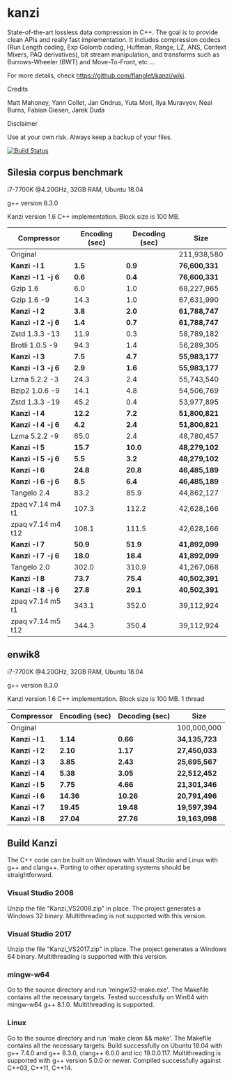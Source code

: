 kanzi
=====


State-of-the-art lossless data compression in C++.
The goal is to provide clean APIs and really fast implementation.
It includes compression codecs (Run Length coding, Exp Golomb coding, Huffman, Range, LZ, ANS, Context Mixers, PAQ derivatives), bit stream manipulation, and transforms such as Burrows-Wheeler (BWT) and Move-To-Front, etc ...



For more details, check https://github.com/flanglet/kanzi/wiki.

Credits

Matt Mahoney,
Yann Collet,
Jan Ondrus,
Yuta Mori,
Ilya Muravyov,
Neal Burns,
Fabian Giesen,
Jarek Duda

Disclaimer

Use at your own risk. Always keep a backup of your files.

[![Build Status](https://travis-ci.org/flanglet/kanzi-cpp.svg?branch=master)](https://travis-ci.org/flanglet/kanzi-cpp)


Silesia corpus benchmark
-------------------------

i7-7700K @4.20GHz, 32GB RAM, Ubuntu 18.04

g++ version 8.3.0

Kanzi version 1.6 C++ implementation. Block size is 100 MB. 


|        Compressor           | Encoding (sec)  | Decoding (sec)  |    Size          |
|-----------------------------|-----------------|-----------------|------------------|
|Original     	              |                 |                 |   211,938,580    |	
|**Kanzi -l 1**               |  	   **1.5** 	  |     **0.9**     |  **76,600,331**  |
|**Kanzi -l 1 -j 6**          |  	   **0.6** 	  |     **0.4**     |  **76,600,331**  |
|Gzip 1.6	                    |        6.0      |       1.0       |    68,227,965    |        
|Gzip 1.6	-9                  |       14.3      |       1.0       |    67,631,990    |        
|**Kanzi -l 2**               |	     **3.8**	  |     **2.0**     |  **61,788,747**  |
|**Kanzi -l 2 -j 6**          |	     **1.4**	  |     **0.7**     |  **61,788,747**  |
|Zstd 1.3.3 -13               |	      11.9      |       0.3       |    58,789,182    |
|Brotli 1.0.5 -9              |       94.3      |       1.4       |    56,289,305    |
|**Kanzi -l 3**               |	     **7.5**	  |     **4.7**     |  **55,983,177**  |
|**Kanzi -l 3 -j 6**          |	     **2.9**	  |     **1.6**     |  **55,983,177**  |
|Lzma 5.2.2 -3	              |       24.3	    |       2.4       |    55,743,540    |
|Bzip2 1.0.6 -9	              |       14.1      |       4.8       |    54,506,769	   |
|Zstd 1.3.3 -19	              |       45.2      |       0.4       |    53,977,895    |
|**Kanzi -l 4**               |	    **12.2**	  |     **7.2**     |  **51,800,821**  |
|**Kanzi -l 4 -j 6**          |      **4.2**    |     **2.4**     |  **51,800,821**  |
|Lzma 5.2.2 -9                |       65.0	    |       2.4       |    48,780,457    |
|**Kanzi -l 5**	              |     **15.7**    |    **10.0**     |  **48,279,102**  |
|**Kanzi -l 5 -j 6**          |      **5.5**    |     **3.2**     |  **48,279,102**  |
|**Kanzi -l 6**               |     **24.8**	  |    **20.8**     |  **46,485,189**  |
|**Kanzi -l 6 -j 6**          |      **8.5**	  |     **6.4**     |  **46,485,189**  |
|Tangelo 2.4	                |       83.2      |      85.9       |    44,862,127    |
|zpaq v7.14 m4 t1             |      107.3	    |     112.2       |    42,628,166    |
|zpaq v7.14 m4 t12            |      108.1	    |     111.5       |    42,628,166    |
|**Kanzi -l 7**               |     **50.9**	  |    **51.9**     |  **41,892,099**  |
|**Kanzi -l 7 -j 6**          |     **18.0**	  |    **18.4**     |  **41,892,099**  |
|Tangelo 2.0	                |      302.0    	|     310.9       |    41,267,068    |
|**Kanzi -l 8**               |     **73.7**	  |    **75.4**     |  **40,502,391**  |
|**Kanzi -l 8 -j 6**          |     **27.8**	  |    **29.1**     |  **40,502,391**  |
|zpaq v7.14 m5 t1             |	     343.1	    |     352.0       |    39,112,924    |
|zpaq v7.14 m5 t12            |	     344.3	    |     350.4       |    39,112,924    |


enwik8
-------

i7-7700K @4.20GHz, 32GB RAM, Ubuntu 18.04

g++ version 8.3.0

Kanzi version 1.6 C++ implementation. Block size is 100 MB. 1 thread


|        Compressor           | Encoding (sec)  | Decoding (sec)  |    Size          |
|-----------------------------|-----------------|-----------------|------------------|
|Original     	              |                 |                 |   100,000,000    |	
|**Kanzi -l 1**               |  	  **1.14** 	  |    **0.66**     |  **34,135,723**  |
|**Kanzi -l 2**               |     **2.10**    |    **1.17**     |  **27,450,033**  |        
|**Kanzi -l 3**               |	    **3.85**    |    **2.43**     |  **25,695,567**  |
|**Kanzi -l 4**               |	    **5.38**	  |    **3.05**     |  **22,512,452**  |
|**Kanzi -l 5**               |	    **7.75**	  |    **4.66**     |  **21,301,346**  |
|**Kanzi -l 6**               |	   **14.36**	  |   **10.26**     |  **20,791,496**  |
|**Kanzi -l 7**               |	   **19.45**	  |   **19.48**     |  **19,597,394**  |
|**Kanzi -l 8**               |	   **27.04**	  |   **27.76**     |  **19,163,098**  |


Build Kanzi
-----------

The C++ code can be built on Windows with Visual Studio and Linux with g++ and clang++.
Porting to other operating systems should be straightforward.

### Visual Studio 2008
Unzip the file "Kanzi_VS2008.zip" in place.
The project generates a Windows 32 binary. Multithreading is not supported with this version.

### Visual Studio 2017
Unzip the file "Kanzi_VS2017.zip" in place.
The project generates a Windows 64 binary. Multithreading is supported with this version.

### mingw-w64
Go to the source directory and run 'mingw32-make.exe'. The Makefile contains all the necessary
targets. Tested successfully on Win64 with mingw-w64 g++ 8.1.0. Multithreading is supported.

### Linux
Go to the source directory and run 'make clean && make'. The Makefile contains all the necessary
targets. Build successfully on Ubuntu 18.04 with g++ 7.4.0 and g++ 8.3.0, clang++ 6.0.0
and icc 19.0.0.117. Multithreading is supported with g++ version 5.0.0 or newer.
Compiled successfully against C++03, C++11, C++14.
